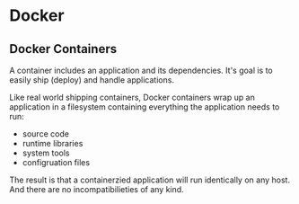 # Docker

## Docker Containers

A container includes an application and its dependencies. 
It's goal is to easily ship (deploy) and handle applications.

Like real world shipping containers, Docker containers wrap up an application in a filesystem containing
everything the application needs to run:

- source code
- runtime libraries
- system tools
- configruation files

The result is that a containerzied application will run identically on any host. 
And there are no incompatibilieties of any kind.

